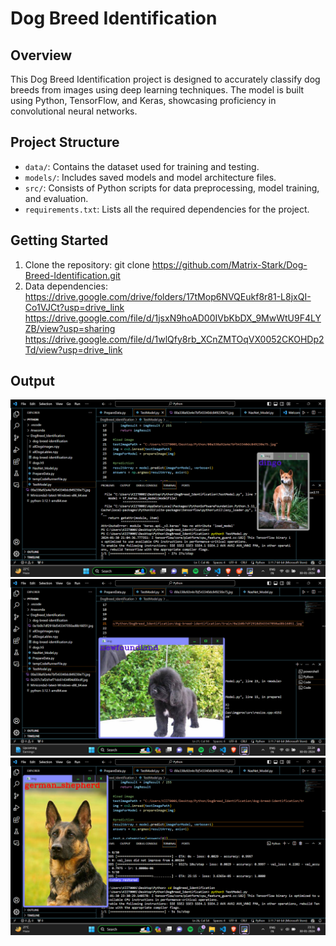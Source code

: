  # Dog Breed Identification

## Overview

This Dog Breed Identification project is designed to accurately classify dog breeds from images using deep learning techniques. The model is built using Python, TensorFlow, and Keras, showcasing proficiency in convolutional neural networks.

## Project Structure

- `data/`: Contains the dataset used for training and testing.
- `models/`: Includes saved models and model architecture files.
- `src/`: Consists of Python scripts for data preprocessing, model training, and evaluation.
- `requirements.txt`: Lists all the required dependencies for the project.

## Getting Started

1. Clone the repository: git clone https://github.com/Matrix-Stark/Dog-Breed-Identification.git
2.  Data dependencies: https://drive.google.com/drive/folders/17tMop6NVQEukf8r81-L8jxQI-Co1VJCt?usp=drive_link
                          https://drive.google.com/file/d/1jsxN9hoAD00IVbKbDX_9MwWtU9F4LYZB/view?usp=sharing
                          https://drive.google.com/file/d/1wlQfy8rb_XCnZMTOqVX0052CKOHDp2Td/view?usp=drive_link

## Output
![My Image](Image_1.png)
![My Image](Image_2.png)
![My Image](Image_3.png)
